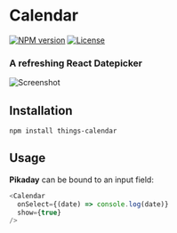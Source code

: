 Calendar
========

[![NPM version][npm-image]][npm-url]
[![License][license-image]][license-url]

### A refreshing React Datepicker

![Screenshot](https://raw.githubusercontent.com/JensDebergh/things-calendar/master/screenshot.jpg)

## Installation

    npm install things-calendar
## Usage

**Pikaday** can be bound to an input field:

```javascript
<Calendar
  onSelect={(date) => console.log(date)}
  show={true}
/>
```

[npm-image]: https://img.shields.io/npm/v/things-calendar.svg?style=flat-square
[npm-url]: https://www.npmjs.com/package/things-calendar
[license-image]: https://img.shields.io/:license-mit-blue.svg?style=flat-square
[license-url]: LICENSE.md